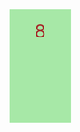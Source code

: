 <!DOCTYPE html>
<html lang="en">
<head>
  <meta charset="UTF-8">
  <meta name="viewport" content="width=device-width, initial-scale=1.0">
  <style>
    #container{
     
      padding: 10px;
      padding-right: 10px;
      margin: 10px;
      display: grid;
      grid-auto-flow: row;
      width: 40%;
      height: 350px;
      grid-gap:1px;
      grid-template-areas:
      "a b c "
      "a d d" 
      "e f g"
      "h h g";
    }
    .no{
      background-color: white;
      color: brown;
    }
    #a{
      grid-area: a;
      background-color: rgb(234, 200, 212);

      
      
    }
    #b{
      grid-area: b; 
      background-color: rgb(164, 220, 234);
      
    }
    #c{
      grid-area: c;
      background-color: rgb(164, 220, 234); 
      
    }
    #d{
      grid-area: d; 
      background-color: rgb(167, 232, 167);
      
      
    }
    #e{
      grid-area: e;
      background-color: rgb(164, 220, 234);
     
    }
    #f{
      grid-area: f;
      background-color: rgb(164, 220, 234);
      
    }
    #g{
      grid-area: g;
      background-color: rgb(234, 200, 212);
      
    }
    #h{
      grid-area: h;
      background-color: rgb(167, 232, 167);
      
    }
    
    .no{
      text-align: center;
      padding-top: 20px;
      font-size: xx-large;
    }
    @media (max-width: 460px) {
    .ban {
        grid-template-columns: 1fr; 
        grid-gap: 5px;
        padding: 10px;
    }
  }
  </style>
  <title>Document</title>
</head>
<body class="ban">
  <div id="container">
  <div class="no" id="a">1</div>
  <div class="no" id="b">2</div>
  <div class="no" id="c">3</div>
  <div class="no" id="d">4</div>
  <div class="no" id="e">5</div>
  <div class="no" id="f">6</div>
  <div class="no" id="g">7</div>
  <div class="no" id="h">8</div>
  
</div>
  
</body>
</html>
